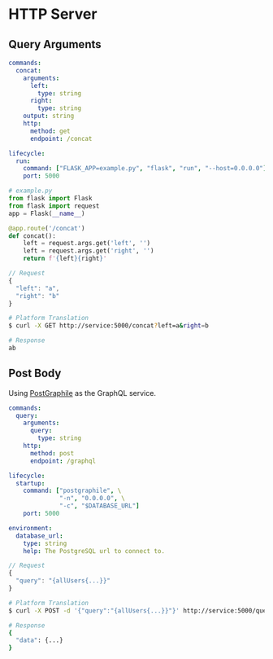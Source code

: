 # HTTP Server

## Query Arguments

```yaml
commands:
  concat:
    arguments:
      left:
        type: string
      right:
        type: string
    output: string
    http:
      method: get
      endpoint: /concat

lifecycle:
  run:
    command: ["FLASK_APP=example.py", "flask", "run", "--host=0.0.0.0"]
    port: 5000
```

```python
# example.py
from flask import Flask
from flask import request
app = Flask(__name__)

@app.route('/concat')
def concat():
    left = request.args.get('left', '')
    left = request.args.get('right', '')
    return f'{left}{right}'
```

```javascript
// Request
{
  "left": "a",
  "right": "b"
}
```

```bash
# Platform Translation
$ curl -X GET http://service:5000/concat?left=a&right=b

# Response
ab
```

## Post Body

Using [PostGraphile](https://github.com/graphile/postgraphile) as the GraphQL service.

```yaml
commands:
  query:
    arguments:
      query:
        type: string
    http:
      method: post
      endpoint: /graphql

lifecycle:
  startup:
    command: ["postgraphile", \
              "-n", "0.0.0.0", \
              "-c", "$DATABASE_URL"]
    port: 5000

environment:
  database_url:
    type: string
    help: The PostgreSQL url to connect to.
```

```javascript
// Request
{
  "query": "{allUsers{...}}"
}
```

```bash
# Platform Translation
$ curl -X POST -d '{"query":"{allUsers{...}}"}' http://service:5000/query

# Response
{
  "data": {...}
}
```
